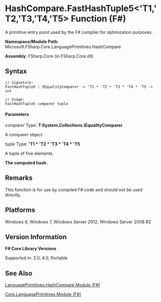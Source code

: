 # HashCompare.FastHashTuple5<'T1,'T2,'T3,'T4,'T5> Function (F#)

A primitive entry point used by the F# compiler for optimization purposes.

**Namespace/Module Path**: Microsoft.FSharp.Core.LanguagePrimitives.HashCompare

**Assembly**: FSharp.Core (in FSharp.Core.dll)


## Syntax

```
// Signature:
FastHashTuple5 : IEqualityComparer -> 'T1 * 'T2 * 'T3 * 'T4 * 'T5 -> int

// Usage:
FastHashTuple5 comparer tuple
```

#### Parameters
*comparer*
Type: **T:System.Collections.IEqualityComparer**


A comparer object.


*tuple*
Type: **'T1 &#42; 'T2 &#42; 'T3 &#42; 'T4 &#42; 'T5**


A tuple of five elements.



**The computed hash.**
## Remarks
This function is for use by compiled F# code and should not be used directly.


## Platforms
Windows 8, Windows 7, Windows Server 2012, Windows Server 2008 R2


## Version Information
**F# Core Library Versions**

Supported in: 2.0, 4.0, Portable




## See Also
[LanguagePrimitives.HashCompare Module &#40;F&#35;&#41;](LanguagePrimitives.HashCompare+Module+%28FSharp%29.md)

[Core.LanguagePrimitives Module &#40;F&#35;&#41;](Core.LanguagePrimitives+Module+%28FSharp%29.md)

